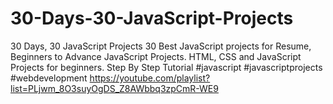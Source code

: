 # 30-Days-30-JavaScript-Projects
30 Days, 30 JavaScript Projects 30 Best JavaScript projects for Resume, Beginners to Advance JavaScript Projects. HTML, CSS and JavaScript Projects for beginners. Step By Step Tutorial #javascript #javascriptprojects #webdevelopment 
https://youtube.com/playlist?list=PLjwm_8O3suyOgDS_Z8AWbbq3zpCmR-WE9
